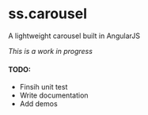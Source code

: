 # ss.carousel

A lightweight carousel built in AngularJS

*This is a work in progress*

#### TODO:
- Finsih unit test
- Write documentation
- Add demos

